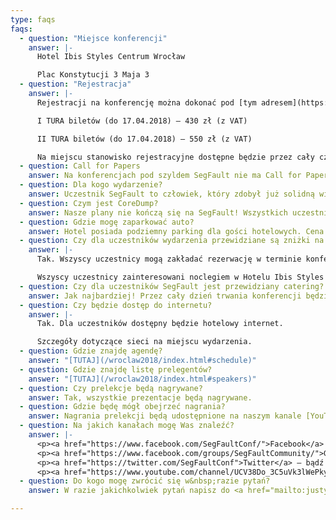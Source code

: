 ```yaml
---
type: faqs
faqs:
  - question: "Miejsce konferencji"
    answer: |-
      Hotel Ibis Styles Centrum Wrocław

      Plac Konstytucji 3 Maja 3
  - question: "Rejestracja"
    answer: |-
      Rejestracji na konferencję można dokonać pod [tym adresem](https://segfault-wroclaw-2018.konfeo.com/pl/groups)

      I TURA biletów (do 17.04.2018) – 430 zł (z VAT)

      II TURA biletów (do 17.04.2018) – 550 zł (z VAT)

      Na miejscu stanowisko rejestracyjne dostępne będzie przez cały czas trwania konferencji. Każdy uczestnik po okazaniu dokumentu tożsamości otrzyma identyfikator uprawniający do korzystania z wykładów, przerw kawowych, lunchu oraz wszystkich innych aktywności przewidzianych w tym dniu.
  - question: Call for Papers
    answer: Na konferencjach pod szyldem SegFault nie ma Call for Papers. Stawiamy na precyzyjny dobór nazwisk oraz tematów.
  - question: Dla kogo wydarzenie?
    answer: Uczestnik SegFault to człowiek, który zdobył już solidną wiedzę i&nbsp;praktykę w projektach oraz posiada ponad 3 lata doświadczenia. To osoba, która znalazła się na zawodowym rozdrożu. Która rozumie, że codzienna praca to nie tylko skupienie się przemijających trendach, ale przede wszystkim oparcie się na solidnych, niezmiennych podstawach.
  - question: Czym jest CoreDump?
    answer: Nasze plany nie kończą się na SegFault! Wszystkich uczestników lokalnych edycji SegFault zaprosimy do Krakowa, by jesienią spotkać się na kulminacji sezonu, czyli CoreDump. CoreDump to wydarzenie będące klamrą spinającą cały rok SegFault. CoreDump to o wiele bardziej zaawansowany poziom poruszanych tematów i miejsce na odszukanie inspiracji.
  - question: Gdzie mogę zaparkować auto?
    answer: Hotel posiada podziemny parking dla gości hotelowych. Cena za dzień postoju dla uczestników konferencji to 40 zł netto.
  - question: Czy dla uczestników wydarzenia przewidziane są zniżki na nocleg w Hotelu Ibis Styles Centrum Wrocław?
    answer: |-
      Tak. Wszyscy uczestnicy mogą zakładać rezerwację w terminie konferencji według preferencyjnych cen przez bezpośredni kontakt z hotelem. Niestety nie jest to możliwe przez portale pośredniczące.

      Wszyscy uczestnicy zainteresowani noclegiem w Hotelu Ibis Styles Centrum Wrocław mogą liczyć na 10% rabatu od obowiązującej ceny dnia kontaktując się bezpośrednio z hotelem pod adresem podając przy rezerwacji hasło: Symentis.
  - question: Czy dla uczestników SegFault jest przewidziany catering?
    answer: Jak najbardziej! Przez cały dzień trwania konferencji będzie przerwa kawowa w strefie wystawienniczej. Lunch w formie bufetu serwowany będzie w hotelowej restauracji
  - question: Czy będzie dostęp do internetu?
    answer: |-
      Tak. Dla uczestników dostępny będzie hotelowy internet.

      Szczegóły dotyczące sieci na miejscu wydarzenia.
  - question: Gdzie znajdę agendę?
    answer: "[TUTAJ](/wroclaw2018/index.html#schedule)"
  - question: Gdzie znajdę listę prelegentów?
    answer: "[TUTAJ](/wroclaw2018/index.html#speakers)"
  - question: Czy prelekcje będą nagrywane?
    answer: Tak, wszystkie prezentacje będą nagrywane.
  - question: Gdzie będę mógł obejrzeć nagrania?
    answer: Nagrania prelekcji będą udostępnione na naszym kanale [YouTube](https://www.youtube.com/channel/UCV38Do_3C5uVk3lWePkyxTA). Śledź nasze social media, będziemy informować za ich pośrednictwem o publikacji.
  - question: Na jakich kanałach mogę Was znaleźć?
    answer: |-
      <p><a href="https://www.facebook.com/SegFaultConf/">Facebook</a> – fanpage</p>
      <p><a href="https://www.facebook.com/groups/SegFaultCommunity/">Grupa Segfault Community</a>  – zapraszamy do dołączania!</p>
      <p><a href="https://twitter.com/SegFaultConf">Twitter</a> – bądź na bieżąco</p>
      <p><a href="https://www.youtube.com/channel/UCV38Do_3C5uVk3lWePkyxTA">Kanał YouTube </a>– tutaj publikowane będą materiały filmowe pokonferencyjne</p>
  - question: Do kogo mogę zwrócić się w&nbsp;razie pytań?
    answer: W razie jakichkolwiek pytań napisz do <a href="mailto:justyna.bien89@gmail.com">Justyny</a> albo zadzwoń <a href="tel:0048533600164">+48 533 600 164</a>.

---
```

